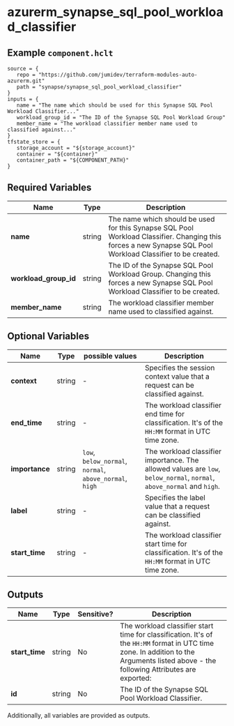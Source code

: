 # azurerm_synapse_sql_pool_workload_classifier



## Example `component.hclt`

```hcl
source = {
   repo = "https://github.com/jumidev/terraform-modules-auto-azurerm.git"   
   path = "synapse/synapse_sql_pool_workload_classifier"   
}
inputs = {
   name = "The name which should be used for this Synapse SQL Pool Workload Classifier..."   
   workload_group_id = "The ID of the Synapse SQL Pool Workload Group"   
   member_name = "The workload classifier member name used to classified against..."   
}
tfstate_store = {
   storage_account = "${storage_account}"   
   container = "${container}"   
   container_path = "${COMPONENT_PATH}"   
}
```

## Required Variables

| Name | Type |  Description |
| ---- | --------- |  ----------- |
| **name** | string |  The name which should be used for this Synapse SQL Pool Workload Classifier. Changing this forces a new Synapse SQL Pool Workload Classifier to be created. | 
| **workload_group_id** | string |  The ID of the Synapse SQL Pool Workload Group. Changing this forces a new Synapse SQL Pool Workload Classifier to be created. | 
| **member_name** | string |  The workload classifier member name used to classified against. | 

## Optional Variables

| Name | Type |  possible values |  Description |
| ---- | --------- |  ----------- | ----------- |
| **context** | string |  -  |  Specifies the session context value that a request can be classified against. | 
| **end_time** | string |  -  |  The workload classifier end time for classification. It's of the `HH:MM` format in UTC time zone. | 
| **importance** | string |  `low`, `below_normal`, `normal`, `above_normal`, `high`  |  The workload classifier importance. The allowed values are `low`, `below_normal`, `normal`, `above_normal` and `high`. | 
| **label** | string |  -  |  Specifies the label value that a request can be classified against. | 
| **start_time** | string |  -  |  The workload classifier start time for classification. It's of the `HH:MM` format in UTC time zone. | 



## Outputs

| Name | Type | Sensitive? | Description |
| ---- | ---- | --------- | --------- |
| **start_time** | string | No  | The workload classifier start time for classification. It's of the `HH:MM` format in UTC time zone. In addition to the Arguments listed above - the following Attributes are exported: | 
| **id** | string | No  | The ID of the Synapse SQL Pool Workload Classifier. | 

Additionally, all variables are provided as outputs.
